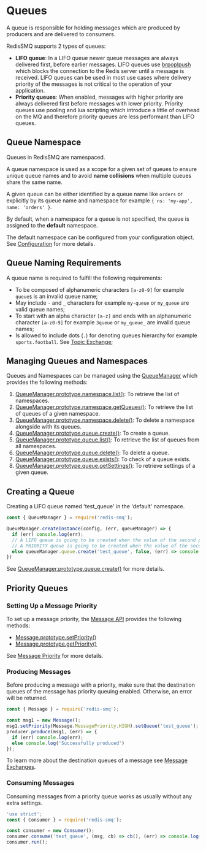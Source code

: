 # Queues

A queue is responsible for holding messages which are produced by producers and are delivered to consumers.

RedisSMQ supports 2 types of queues:

 - **LIFO queue**: In a LIFO queue newer queue messages are always delivered first, before earlier messages. LIFO queues use [brpoplpush](https://redis.io/commands/brpoplpush) which blocks the connection to the Redis server until a message is received. LIFO queues can be used in most use cases where delivery priority of the messages is not critical to the operation of your application. 
 - **Priority queues**: When enabled, messages with higher priority are always delivered first before messages with lower priority. Priority queues use pooling and lua scripting which introduce a little of overhead on the MQ and therefore priority queues are less performant than LIFO queues. 
 
## Queue Namespace

Queues in RedisSMQ are namespaced. 

A queue namespace is used as a scope for a given set of queues to ensure unique queue names and to avoid **name collisions** when multiple queues share the same name.

A given queue can be either identified by a queue name like `orders` or explicitly by its queue name and namespace for example `{ ns: 'my-app', name: 'orders' }`.

By default, when a namespace for a queue is not specified, the queue is assigned to the **default** namespace.

The default namespace can be configured from your configuration object. See [Configuration](/docs/configuration.md) for more details.

## Queue Naming Requirements

A queue name is required to fulfill the following requirements:

- To be composed of alphanumeric characters `[a-z0-9]` for example `queue$` is an invalid queue name;
- May include `-` and `_` characters for example `my-queue` or `my_queue` are valid queue names;
- To start with an alpha character `[a-z]` and ends with an alphanumeric character `[a-z0-9]` for example `3queue` or `my_queue_` are invalid queue names;
- Is allowed to include dots (`.`) for denoting queues hierarchy for example `sports.football`. See [Topic Exchange](/docs/message-exchanges.md#topic-exchange);

## Managing Queues and Namespaces

Queues and Namespaces can be managed using the [QueueManager](/docs/api/queue-manager.md) which provides the following methods:

1. [QueueManager.prototype.namespace.list()](/docs/api/queue-manager.md#queuemanagerprototypenamespacelist): To retrieve the list of namespaces.
2. [QueueManager.prototype.namespace.getQueues()](/docs/api/queue-manager.md#queuemanagerprototypenamespacegetqueues): To retrieve the list of queues of a given namespace.
3. [QueueManager.prototype.namespace.delete()](/docs/api/queue-manager.md#queuemanagerprototypenamespacedelete): To delete a namespace alongside with its queues.
4. [QueueManager.prototype.queue.create()](/docs/api/queue-manager.md#queuemanagerprototypequeuecreate): To create a queue.
5. [QueueManager.prototype.queue.list()](/docs/api/queue-manager.md#queuemanagerprototypequeuelist): To retrieve the list of queues from all namespaces.
6. [QueueManager.prototype.queue.delete()](/docs/api/queue-manager.md#queuemanagerprototypequeuedelete): To delete a queue.
7. [QueueManager.prototype.queue.exists()](/docs/api/queue-manager.md#queuemanagerprototypequeueexists): To check of a queue exists.
8. [QueueManager.prototype.queue.getSettings()](/docs/api/queue-manager.md#queuemanagerprototypequeuegetsettings): To retrieve settings of a given queue. 

## Creating a Queue

Creating a LIFO queue named 'test_queue' in the 'default' namespace.

```javascript
const { QueueManager } = require('redis-smq');

QueueManager.createInstance(config, (err, queueManager) => {
  if (err) console.log(err);
  // A LIFO queue is going to be created when the value of the second parameter equals false.
  // A PRIORITY queue is going to be created when the value of the second parameter equals true.  
  else queueManager.queue.create('test_queue', false, (err) => console.log(err));
})
```

See [QueueManager.prototype.queue.create()](/docs/api/queue-manager.md#queuemanagerprototypequeuecreate) for more details.

## Priority Queues

### Setting Up a Message Priority

To set up a message priority, the [Message API](/docs/api/message.md) provides the following methods:

* [Message.prototype.setPriority()](/docs/api/message.md#messageprototypesetpriority)
* [Message.prototype.getPriority()](/docs/api/message.md#messageprototypegetpriority)

See [Message Priority](/docs/api/message.md#messagemessagepriority) for more details.

### Producing Messages

Before producing a message with a priority, make sure that the destination queues of the message has priority queuing enabled. Otherwise, an error will be returned.

```javascript
const { Message } = require('redis-smq');

const msg1 = new Message();
msg1.setPriority(Message.MessagePriority.HIGH).setQueue('test_queue');
producer.produce(msg1, (err) => {
  if (err) console.log(err);
  else console.log('Successfully produced')
});
```

To learn more about the destination queues of a message see [Message Exchanges](/docs/message-exchanges.md).

### Consuming Messages

Consuming messages from a priority queue works as usually without any extra settings.

```javascript
'use strict';
const { Consumer } = require('redis-smq');

const consumer = new Consumer();
consumer.consume('test_queue', (msg, cb) => cb(), (err) => console.log(error));
consumer.run();
```

